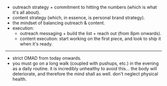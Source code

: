 - outreach strategy + commitment to hitting the numbers (which is what it's all about).
- content strategy (which, in essence, is personal brand strategy).
- the mindset of balancing outreach & content.
- execution:
	- outreach messaging + build the list + reach out (from 8pm onwards).
	- content execution: start working on the first piece, and look to ship it when it's ready.

---

- strict OMAD from today onwards. 
- you must go on a long walk (coupled with pushups, etc.) in the evening as a daily routine. it is incredibly unhealthy to avoid this... the body will deteriorate, and therefore the mind shall as well. don't neglect physical health.